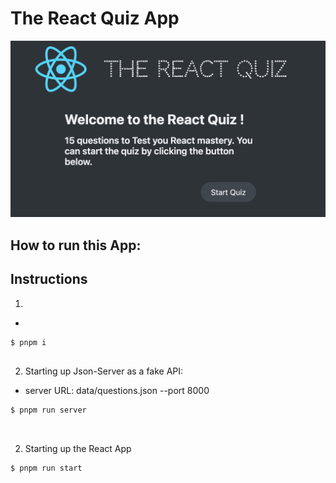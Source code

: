 # The React Quiz App

![screenshoot](./public/the-react-quiz.png)


## How to run this App:

## Instructions

1. 

- 

```
$ pnpm i 
 
```


2. Starting up Json-Server as a fake API:

- server URL: data/questions.json --port 8000

```
$ pnpm run server
 
 
```


2. Starting up the React App 

```
$ pnpm run start
```

